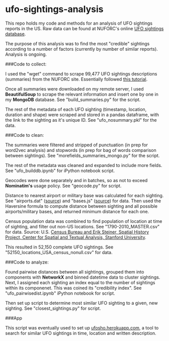 # ufo-sightings-analysis

This repo holds my code and methods for an analysis of UFO sightings reports in the US. Raw data can be found at NUFORC's online <a href = "http://www.nuforc.org/webreports.html" target="_blank">UFO sightings database</a>.

The purpose of this analysis was to find the most "credible" sightings according to a number of factors (currently by number of similar reports). Analysis is ongoing.


###Code to collect:

I used the "wget" command to scrape 99,477 UFO sightings descriptions (summaries) from the NUFORC site. Essentially followed <a href = "http://blog.scotterussell.com/post/93524577748/ufo-data-science-how-we-get-data-part-2" target="_blank">this tutorial</a>.

Once all summaries were downloaded on my remote server, I used <b>BeautifulSoup</b> to scrape the relevant information and insert one by one in my <b>MongoDB</b> database. See "build_summaries.py" for the script.

The rest of the metadata of each UFO sighting (timestamp, location, duration and shape) were scraped and stored in a pandas dataframe, with the link to the sighting as it's unique ID. See "ufo_nosummary.pkl" for the data.


###Code to clean:

The summaries were filtered and stripped of punctuation (in prep for word2vec analysis) and stopwords (in prep for bag of words comparison between sightings). See "morefields_summaries_mongo.py" for the script.

The rest of the metadata was cleaned and expanded to include more fields. See "ufo_builddb.ipynb" for iPython notebook script.

Geocodes were done separately and in batches, so as not to exceed <b>Nominatim's</b> usage policy. See "geocode.py" for script.

Distance to nearest airport or military base was calculated for each sighting. See "airports.dat" (<a href = "http://openflights.org/data.html" target="_blank">source</a>) and "bases.js" (<a href = "http://empire.is/" target="_blank">source</a>) for data. Then used the Haversine formula to compute distance between sighting and all possible airports/military bases, and returned minimum distance for each one.

Census population data was combined to find population of location at time of sighting, and filter out non-US locations. See "1790-2010_MASTER.csv" for data. Source: U.S. <a href = "https://github.com/cestastanford/historical-us-city-populations" target="_blank">Census Bureau and Erik Steiner, Spatial History Project, Center for Spatial and Textual Analysis, Stanford University</a>. 

This resulted in 52,150 complete UFO sightings. See "52150_locations_USA_census_nonull.csv" for data.


###Code to analyze:

Found pairwise distances between all sightings, grouped them into components with <b>NetworkX</b> and binned datetime data to cluster sightings. Next, I assigned each sighting an index equal to the number of sightings within its componenet. This was coined its "credibility index". See "ufo_pairwisedist.ipynb" iPython notebook for script.

Then set up script to determine most similar UFO sighting to a given, new sighting. See "closest_sightings.py" for script.


###App

This script was eventually used to set up <a href = "http://ufosho.herokuapp.com" target="_blank">ufosho.herokuapp.com</a>, a tool to search for similar UFO sightings in time, location and written description. 

